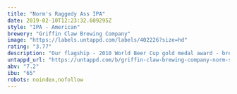 ```yaml
---
title: "Norm's Raggedy Ass IPA"
date: 2019-02-10T12:23:32.609295Z
style: "IPA - American"
brewery: "Griffin Claw Brewing Company"
image: "https://labels.untappd.com/labels/402226?size=hd"
rating: "3.77"
description: "Our flagship - 2010 World Beer Cup gold medal award - brewed and hopped with American, Centennial, Cascades, Columbus and Simcoe hops"
untappd_url: "https://untappd.com/b/griffin-claw-brewing-company-norm-s-raggedy-ass-ipa/402226"
abv: "7.2"
ibu: "65"
robots: noindex,nofollow
---
```

